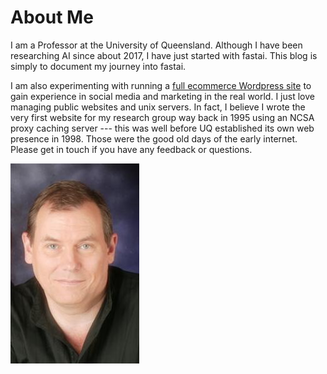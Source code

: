 # About Me

I am a Professor at the University of Queensland.  Although I have been researching AI since about 2017, I have just started with fastai.  This blog is simply to document my journey into fastai. 

I am also experimenting with running a [full ecommerce Wordpress site](https://vivki.com.au) to gain experience in social media and marketing in the real world.  I just love managing public websites and unix servers.  In fact, I believe I wrote the very first website for my research group way back in 1995 using an NCSA proxy caching server --- this was well before UQ established its own web presence in 1998. Those were the good old days of the early internet. Please get in touch if you have any feedback or questions. 

![Image of Brian Lovell](images/Lovell_portrait_small.jpg)

<!-- Javascript goes here BL -->

<script src="/assets/scripts/copyCode.js"> </script>